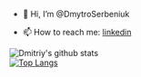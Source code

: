 - 👋 Hi, I’m @DmytroSerbeniuk

- 📫 How to reach me: [linkedin](https://www.linkedin.com/in/dmytro-serbeniuk-b64b15128/)

![Dmitriy's github stats](https://github-readme-stats.vercel.app/api?username=DmytroSerbeniuk&show_icons=true&&count_private=true)
<br/>
[![Top Langs](https://github-readme-stats.vercel.app/api/top-langs/?username=DmytroSerbeniuk&hide=css,sourcepawn&layout=compact)](https://github.com/DmytroSerbeniuk/github-readme-stats)
<br/>

